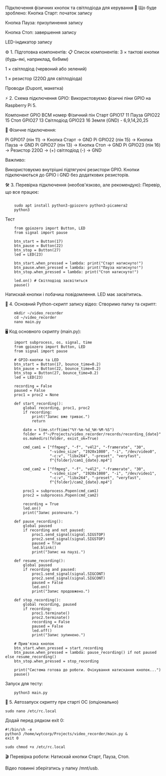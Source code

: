 Підключення фізичних кнопок та світлодіода для керування
📌 Що буде зроблено:
Кнопка Старт: початок запису

Кнопка Пауза: призупинення запису

Кнопка Стоп: завершення запису

LED-індикатор запису

⚙️ 1. Підготовка компонентів:
📋 Список компонентів:
3 × тактові кнопки (будь-які, наприклад, 6х6мм)

1 × світлодіод (червоний або зелений)

1 × резистор (220Ω для світлодіода)

Проводи (Dupont, макетка)

⚡ 2. Схема підключення GPIO:
Використовуємо фізичні піни GPIO на Raspberry Pi 5.

Компонент	GPIO BCM номер	Фізичний пін
Старт	GPIO17	11
Пауза	GPIO22	15
Стоп	GPIO27	13
Світлодіод	GPIO23	16
Земля (GND)	-	6,9,14,20,25

🎯 Фізичне підключення:

Pi GPIO17 (пін 11) → Кнопка Старт → GND
Pi GPIO22 (пін 15) → Кнопка Пауза → GND
Pi GPIO27 (пін 13) → Кнопка Стоп → GND
Pi GPIO23 (пін 16) → Резистор 220Ω → (+) світлодіод (-) → GND

Важливо:

Використовуємо внутрішні підтягуючі резистори GPIO.
Кнопки підключаються до GPIO і GND без додаткових резисторів.

🛠️ 3. Перевірка підключення (необов'язково, але рекомендую):
Перевір, що все працює:

```

    sudo apt install python3-gpiozero python3-picamera2
    python3 
```

Тест 

```
    from gpiozero import Button, LED
    from signal import pause
    
    btn_start = Button(17)
    btn_pause = Button(22)
    btn_stop = Button(27)
    led = LED(23)
    
    btn_start.when_pressed = lambda: print("Старт натиснуто!")
    btn_pause.when_pressed = lambda: print("Пауза натиснуто!")
    btn_stop.when_pressed = lambda: print("Стоп натиснуто!")
    
    led.on() # Світлодіод засвітиться
    pause()
```
Натискай кнопки і побачиш повідомлення.
LED має засвітитись.

📜 4. Основний Python-скрипт запису відео:
Створимо папку та скрипт:

```
    mkdir ~/video_recorder
    cd ~/video_recorder
    nano main.py
```

🖥️ Код основного скрипту (main.py):

```
    import subprocess, os, signal, time
    from gpiozero import Button, LED
    from signal import pause
    
    # GPIO-кнопки та LED
    btn_start = Button(17, bounce_time=0.2)
    btn_pause = Button(22, bounce_time=0.2)
    btn_stop = Button(27, bounce_time=0.2)
    led = LED(23)
    
    recording = False
    paused = False
    proc1 = proc2 = None
    
    def start_recording():
        global recording, proc1, proc2
        if recording:
            print("Запис вже триває.")
            return
    
        date = time.strftime("%Y-%m-%d_%H-%M-%S")
        folder = f"~/Projects/video_recorder/records/recording_{date}"
        os.makedirs(folder, exist_ok=True)
    
        cmd_cam1 = ["ffmpeg", "-f", "v4l2", "-framerate", "30",
                    "-video_size", "1920x1080", "-i", "/dev/video0",
                    "-c:v", "libx264", "-preset", "veryfast",
                    f"{folder}/cam1_{date}.mp4"]
    
        cmd_cam2 = ["ffmpeg", "-f", "v4l2", "-framerate", "30",
                    "-video_size", "1920x1080", "-i", "/dev/video1",
                    "-c:v", "libx264", "-preset", "veryfast",
                    f"{folder}/cam2_{date}.mp4"]
    
        proc1 = subprocess.Popen(cmd_cam1)
        proc2 = subprocess.Popen(cmd_cam2)
    
        recording = True
        led.on()
        print("Запис розпочато.")
    
    def pause_recording():
        global paused
        if recording and not paused:
            proc1.send_signal(signal.SIGSTOP)
            proc2.send_signal(signal.SIGSTOP)
            paused = True
            led.blink()
            print("Запис на паузі.")
    
    def resume_recording():
        global paused
        if recording and paused:
            proc1.send_signal(signal.SIGCONT)
            proc2.send_signal(signal.SIGCONT)
            paused = False
            led.on()
            print("Запис продовжено.")
    
    def stop_recording():
        global recording, paused
        if recording:
            proc1.terminate()
            proc2.terminate()
            recording = False
            paused = False
            led.off()
            print("Запис зупинено.")
    
    # Прив'язка кнопок
    btn_start.when_pressed = start_recording
    btn_pause.when_pressed = lambda: pause_recording() if not paused else resume_recording()
    btn_stop.when_pressed = stop_recording
    
    print("Система готова до роботи. Очікування натискання кнопок...")
    pause()

```

Запуск для тесту:
```
    python3 main.py
```

🚀 5. Автозапуск скрипту при старті ОС (опціонально)

```sudo nano /etc/rc.local```

Додай перед рядком exit 0:

```
#!/bin/sh -e
python3 /home/wytcorp/Projects/video_recorder/main.py &
exit 0

```

```sudo chmod +x /etc/rc.local```

🎬 Перевірка роботи:
Натискай кнопки Старт, Пауза, Стоп.

Відео повинні зберігатись у папку /mnt/usb.

